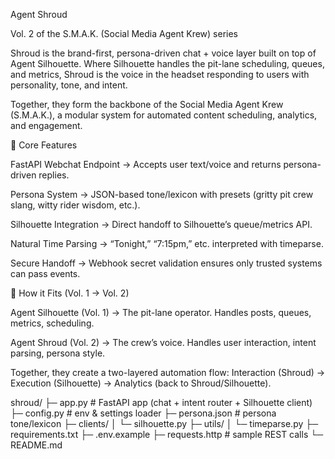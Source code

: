 Agent Shroud

Vol. 2 of the S.M.A.K. (Social Media Agent Krew) series

Shroud is the brand-first, persona-driven chat + voice layer built on top of Agent Silhouette.
Where Silhouette handles the pit-lane scheduling, queues, and metrics, Shroud is the voice in the headset responding to users with personality, tone, and intent.

Together, they form the backbone of the Social Media Agent Krew (S.M.A.K.), a modular system for automated content scheduling, analytics, and engagement.

🚦 Core Features

FastAPI Webchat Endpoint → Accepts user text/voice and returns persona-driven replies.

Persona System → JSON-based tone/lexicon with presets (gritty pit crew slang, witty rider wisdom, etc.).

Silhouette Integration → Direct handoff to Silhouette’s queue/metrics API.

Natural Time Parsing → “Tonight,” “7:15pm,” etc. interpreted with timeparse.

Secure Handoff → Webhook secret validation ensures only trusted systems can pass events.

🏁 How it Fits (Vol. 1 → Vol. 2)

Agent Silhouette (Vol. 1) → The pit-lane operator. Handles posts, queues, metrics, scheduling.

Agent Shroud (Vol. 2) → The crew’s voice. Handles user interaction, intent parsing, persona style.

Together, they create a two-layered automation flow:
Interaction (Shroud) → Execution (Silhouette) → Analytics (back to Shroud/Silhouette).

shroud/
├─ app.py          # FastAPI app (chat + intent router + Silhouette client)
├─ config.py       # env & settings loader
├─ persona.json    # persona tone/lexicon
├─ clients/
│  └─ silhouette.py
├─ utils/
│  └─ timeparse.py
├─ requirements.txt
├─ .env.example
├─ requests.http   # sample REST calls
└─ README.md
